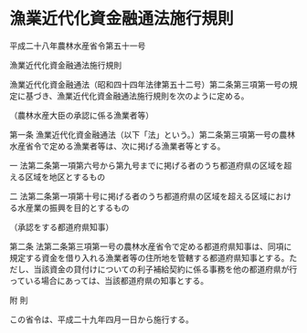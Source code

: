 # 漁業近代化資金融通法施行規則

平成二十八年農林水産省令第五十一号

漁業近代化資金融通法施行規則

漁業近代化資金融通法（昭和四十四年法律第五十二号）第二条第三項第一号の規定に基づき、漁業近代化資金融通法施行規則を次のように定める。

（農林水産大臣の承認に係る漁業者等）

第一条 漁業近代化資金融通法（以下「法」という。）第二条第三項第一号の農林水産省令で定める漁業者等は、次に掲げる漁業者等とする。

一 法第二条第一項第六号から第九号までに掲げる者のうち都道府県の区域を超える区域を地区とするもの

二 法第二条第一項第十号に掲げる者のうち都道府県の区域を超える区域における水産業の振興を目的とするもの

（承認をする都道府県知事）

第二条 法第二条第三項第一号の農林水産省令で定める都道府県知事は、同項に規定する資金を借り入れる漁業者等の住所地を管轄する都道府県知事とする。ただし、当該資金の貸付けについての利子補給契約に係る事務を他の都道府県が行っている場合にあっては、当該都道府県の知事とする。

附 則

この省令は、平成二十九年四月一日から施行する。
